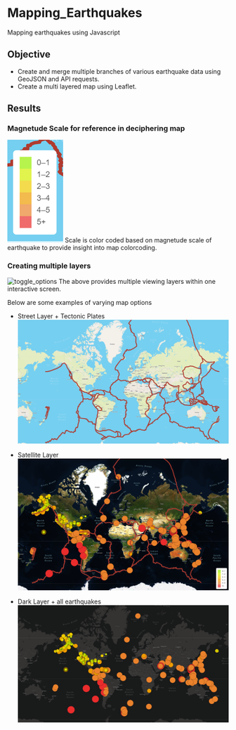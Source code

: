 # Mapping_Earthquakes
Mapping earthquakes using Javascript

## Objective
* Create and merge multiple branches of various earthquake data using GeoJSON and API requests.
* Create a multi layered map using Leaflet.

## Results
### Magnetude Scale for reference in deciphering map
![mag_scale](Images/mag_scale.PNG)
Scale is color coded based on magnetude scale of earthquake to provide insight into map colorcoding.

### Creating multiple layers
![toggle_options]()
The above provides multiple viewing layers within one interactive screen.

Below are some examples of varying map options
* Street Layer + Tectonic Plates 
![streets_tectonic](Images/streets_tectonic.PNG)

* Satellite Layer
![satellite_mode](Images/satellite_mode.PNG)

* Dark Layer + all earthquakes
![dark_earthquakes](Images/dark_earthquakes.PNG)

